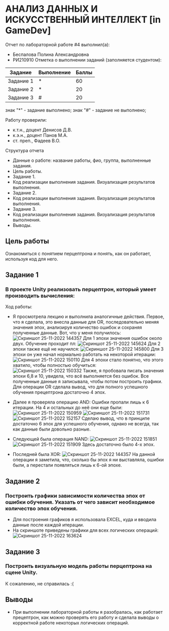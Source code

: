 # АНАЛИЗ ДАННЫХ И ИСКУССТВЕННЫЙ ИНТЕЛЛЕКТ [in GameDev]
Отчет по лабораторной работе #4 выполнил(а):
- Беспалова Полина Александровна
- РИ210910
Отметка о выполнении заданий (заполняется студентом):

| Задание | Выполнение | Баллы |
| ------ | ------ | ------ |
| Задание 1 | * | 60 |
| Задание 2 | * | 20 |
| Задание 3 | # | 20 |

знак "*" - задание выполнено; знак "#" - задание не выполнено;

Работу проверили:
- к.т.н., доцент Денисов Д.В.
- к.э.н., доцент Панов М.А.
- ст. преп., Фадеев В.О.

Структура отчета

- Данные о работе: название работы, фио, группа, выполненные задания.
- Цель работы.
- Задание 1.
- Код реализации выполнения задания. Визуализация результатов выполнения.
- Задание 2.
- Код реализации выполнения задания. Визуализация результатов выполнения.
- Задание 3.
- Код реализации выполнения задания. Визуализация результатов выполнения.
- Выводы.

## Цель работы
Ознакомиться с понятием перцептрона и понять, как он работает, используя код для него.

## Задание 1
### В проекте Unity реализовать перцептрон, который умеет производить вычисления:
Ход работы:
- Я просмотрела лекцию и выполнила аналогичные действия. Первое, что я сделала, это внесла данные для OR, последовательно меняя значения эпох, анализируя количество ошибок и сохраняя полученные данные. Вот, что у меня получилось:
![Скриншот 25-11-2022 144357](https://user-images.githubusercontent.com/113704972/203974771-5172ffb7-ac7c-49bd-b971-2e91e950f2ec.jpg)
Для 1 эпохи значения ошибок около двух. Обучение проходит пл:
![Скриншот 25-11-2022 145624](https://user-images.githubusercontent.com/113704972/203974784-cd5b3bc1-97b0-43c1-9734-6cb31d93bd85.jpg)
Для 2 эпохи также ещё не научился:
![Скриншот 25-11-2022 145800](https://user-images.githubusercontent.com/113704972/203974823-ed3e7b27-a166-485b-b951-71b18407229b.jpg)
Для 3 эпохи он уже начал нормально работать на некоторой итерации:
![Скриншот 25-11-2022 150110](https://user-images.githubusercontent.com/113704972/203974879-9c93447d-7ecb-4148-8c9a-dc4194658ea2.jpg)
Для 4 эпохи стало понятно, что этого хватило, чтобы полностью обучиться:
![Скриншот 25-11-2022 150332](https://user-images.githubusercontent.com/113704972/203974894-779c5c30-a669-4e35-a01e-ac95031bd0c0.jpg)
Также, я пробовала писать значения эпохи 6,8 и 10, увидела, что всё выполняется без ошибок. Все полученные данные я записывала, чтобы потом построить графики. Для операции OR сделала вывод, что для полного успешного обучения прецептрона достаточно 4 эпох.

- Далее я проверяла операцию AND:
Ошибки пропали лишь к 6 итерации. На 4 и остальных до неё они еще были:
![Скриншот 25-11-2022 150959](https://user-images.githubusercontent.com/113704972/203975738-53ce331b-6610-41e1-a572-df097df9b60c.jpg)
![Скриншот 25-11-2022 151731](https://user-images.githubusercontent.com/113704972/203975745-351bfa5a-aa42-4566-9ca2-ad281b7bc2f8.jpg)
![Скриншот 25-11-2022 152157](https://user-images.githubusercontent.com/113704972/203975750-0b631ae8-0588-4dc8-ac0e-3fa99d13c10b.jpg)
Сделаю вывод, что в принципе достаточно 6 эпох для успешного обучения, однако не всегда, так как данные были довольно разные.


- Следующей была операция NAND:
![Скриншот 25-11-2022 151851](https://user-images.githubusercontent.com/113704972/203976574-186923f6-9dad-4f35-a96e-ca5bd9da91a8.jpg)
![Скриншот 25-11-2022 151909](https://user-images.githubusercontent.com/113704972/203976578-1656f000-d8df-4d45-b48f-a7f1755a4c51.jpg)
Здесь достаточно было 4-х эпох.

- Последней была XOR:
![Скриншот 25-11-2022 144357](https://user-images.githubusercontent.com/113704972/203976701-c75edef3-a171-4034-bc8a-30120d23166e.jpg)
На данной операции я заметила, что, сколько бы эпох я ни выставляла, ошибки были, а перестали появляться лишь к 6-ой эпохе.

## Задание 2
### Построить графики зависимости количества эпох от ошибки обучения. Указать от чего зависит необходимое количество эпох обучения.
- Для построения графиков я использовала EXCEL, куда и вводила данные после каждой итерации.
- На скриншоте приведены графики для всех логических операций:
![Скриншот 25-11-2022 163624](https://user-images.githubusercontent.com/113704972/203977440-bde6d517-a5e1-48f1-8f70-5f313aa68289.jpg)


## Задание 3
### Построить визуальную модель работы перцептрона на сцене Unity.

К сожалению, не справилась :(


## Выводы
- При выполнении лабораторной работы я разобралась, как работает прецептрон, как можно проверять его работу и сделала выводы о корректной работе некоторых логических операций. 
